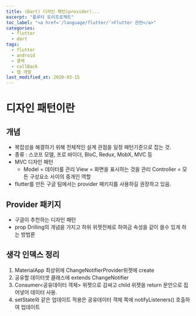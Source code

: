 ```yaml
---
title: (Dart) 디자인 패턴(provider)...
excerpt: "플루터 토이프로젝트"
toc_label: "<a href='/language/flutter/'>Flutter 관련</a>"
categories:
  - flutter
  - dart
tags:
  - flutter
  - android
  - 콜백
  - callBack
  - 앱 개발
last_modified_at: 2020-03-15
---
```

# 디자인 패턴이란
## 개념
- 복잡성을 해결하기 위해 전체적인 설계 관점을 일정 패턴기준으로 잡는 것.
- 종류 : 스코프 모델, 프로 바이더, BloC, Redux, MobX, MVC  등
- MVC 디자인 패턴
  - Model = 데이터를 관리
    View = 화면을 표시하는 것을 관리
    Controller = 모든 구성요소 사이의 중개인 역할
- flutter를 만든 구글 팀에서는 provider 패키지를 사용하길 권장하고 있음.

## Provider 패키지
- 구글이 추천하는 디자인 패턴
- prop Drilling의 개념을 가지고 하위 위젯전체로 하여금 속성을 같이 쓸수 있게 하는 방법론

## 생각 인덱스 정리
1. MaterialApp 최상위에 ChangeNotifierProvider위젯에  create
2. 공유할 데이터셋 클래스에 extends ChangeNotifier
3. Consumer<공유데이터 객체> 위젯으로 감싸고 child 위젯을 return 문안으로 집어넣어 데이터 사용.
4. setState와 같은 업데이트 적용은 공유데이터 객체 쪽에 notifyListeners() 호출하여 업데이트